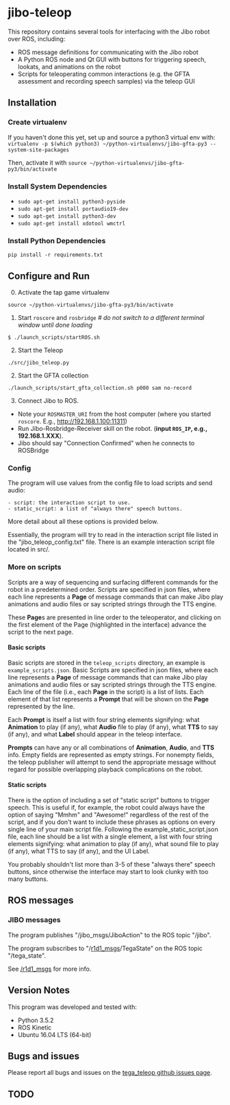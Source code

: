 # jibo-teleop

This repository contains several tools for interfacing with the Jibo robot over ROS, including:

- ROS message definitions for communicating with the Jibo robot
- A Python ROS node and Qt GUI with buttons for triggering speech, lookats, and animations on the robot
- Scripts for teleoperating common interactions (e.g. the GFTA assessment and recording speech samples) via the teleop GUI 

## Installation

### Create virtualenv

If you haven't done this yet, set up and source a python3 virtual env with:
`virtualenv -p $(which python3) ~/python-virtualenvs/jibo-gfta-py3 --system-site-packages`

Then, activate it with
`source ~/python-virtualenvs/jibo-gfta-py3/bin/activate`


### Install System Dependencies
- `sudo apt-get install python3-pyside`
- `sudo apt-get install portaudio19-dev`
- `sudo apt-get install python3-dev`
- `sudo apt-get install xdotool wmctrl`


### Install Python Dependencies
`pip install -r requirements.txt`

## Configure and Run

0. Activate the tap game virtualenv
```bashrc
source ~/python-virtualenvs/jibo-gfta-py3/bin/activate
```
1. Start `roscore` and `rosbridge` *# do not switch to a different terminal window until done loading*
```bashrc
$ ./launch_scripts/startROS.sh 
```

2. Start the Teleop
```bashrc
./src/jibo_teleop.py
```

2. Start the GFTA collection
```bashrc
./launch_scripts/start_gfta_collection.sh p000 sam no-record
```

3. Connect Jibo to ROS.
  - Note your `ROSMASTER_URI` from the host computer (where you started `roscore`. E.g., http://192.168.1.100:11311)
  - Run Jibo-Rosbridge-Receiver skill on the robot. (**input `ROS_IP`, e.g., 192.168.1.XXX**). 
  - Jibo should say "Connection Confirmed" when he connects to ROSBridge


### Config

The program will use values from the config file to load scripts and send audio:

    - script: the interaction script to use.
    - static_script: a list of "always there" speech buttons.

More detail about all these options is provided below.

Essentially, the program will try to read in the interaction script file listed
in the "jibo\_teleop\_config.txt" file. There is an example interaction script
file located in src/.


### More on scripts

Scripts are a way of sequencing and surfacing different commands for the robot in a predetermined order. Scripts are specified in json files, where each line represents a **Page** of message commands that can make Jibo play animations and audio files or say scripted strings through the TTS engine. 

These **Page**s are presented in line order to the teleoperator, and clicking on the first element of the Page  (highlighted in the interface) advance the script to the next page.

#### Basic scripts

Basic scripts are stored in the `teleop_scripts` directory, an example is `example_scripts.json`. Basic Scripts are specified in json files, where each line represents a **Page** of message commands that can make Jibo play animations and audio files or say scripted strings through the TTS engine. Each line of the file (i.e., each **Page** in the script) is a list of lists. Each element of that list represents a **Prompt** that will be shown on the **Page** represented by the line.
 
 Each **Prompt** is itself a list with four string elements signifying: what **Animation** to play (if any), what **Audio** file to play (if any), what **TTS** to say (if any), and what **Label** should appear in the teleop interface.
 
 **Prompts** can have any or all combinations of **Animation**, **Audio**, and **TTS** info. Empty fields are represented as empty strings. For nonempty fields, the teleop publisher will attempt to send the appropriate message without regard for possible overlapping playback complications on the robot. 

#### Static scripts

There is the option of including a set of "static script" buttons to trigger
speech. This is useful if, for example, the robot could always have the option
of saying "Mmhm" and "Awesome!" regardless of the rest of the script, and if
you don't want to include these phrases as options on every single line of your
main script file. Following the example\_static\_script.json file, each line should be a list with a single element,
a list with four string elements signifying: what animation to play (if any), what sound file to play (if any), what TTS to say (if any), and the UI Label.

You probably shouldn't list more than 3-5 of these "always there" speech
buttons, since otherwise the interface may start to look clunky with too many
buttons.

## ROS messages

### JIBO messages

The program publishes "/jibo\_msgs/JiboAction" to the ROS topic "/jibo".

The program subscribes to
"/[r1d1\_msgs](https://github.com/mitmedialab/r1d1_msgs
"/r1d1_msgs")/TegaState" on the ROS topic "/tega\_state".

See [/r1d1\_msgs](https://github.com/mitmedialab/r1d1_msgs "/r1d1_msgs") for
more info.


## Version Notes

This program was developed and tested with:

- Python 3.5.2
- ROS Kinetic
- Ubuntu 16.04 LTS (64-bit)

## Bugs and issues

Please report all bugs and issues on the [tega\_teleop github issues
page](https://github.com/mitmedialab/tega_teleop/issues).

## TODO

